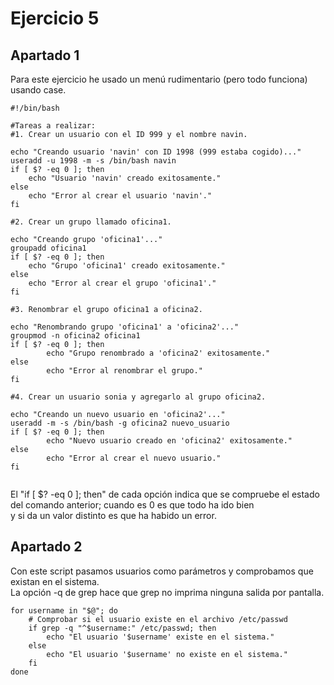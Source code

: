 # Ejercicio 5

## Apartado 1 
Para este ejercicio he usado un menú rudimentario (pero todo funciona) usando case. 
~~~
#!/bin/bash

#Tareas a realizar:
#1. Crear un usuario con el ID 999 y el nombre navin.

echo "Creando usuario 'navin' con ID 1998 (999 estaba cogido)..."
useradd -u 1998 -m -s /bin/bash navin
if [ $? -eq 0 ]; then
	echo "Usuario 'navin' creado exitosamente."
else
	echo "Error al crear el usuario 'navin'."
fi

#2. Crear un grupo llamado oficina1.

echo "Creando grupo 'oficina1'..."
groupadd oficina1
if [ $? -eq 0 ]; then
	echo "Grupo 'oficina1' creado exitosamente."
else
	echo "Error al crear el grupo 'oficina1'."
fi

#3. Renombrar el grupo oficina1 a oficina2.

echo "Renombrando grupo 'oficina1' a 'oficina2'..."
groupmod -n oficina2 oficina1
if [ $? -eq 0 ]; then
       	echo "Grupo renombrado a 'oficina2' exitosamente."
else
       	echo "Error al renombrar el grupo."
fi

#4. Crear un usuario sonia y agregarlo al grupo oficina2.

echo "Creando un nuevo usuario en 'oficina2'..."
useradd -m -s /bin/bash -g oficina2 nuevo_usuario
if [ $? -eq 0 ]; then
       	echo "Nuevo usuario creado en 'oficina2' exitosamente."
else
       	echo "Error al crear el nuevo usuario."
fi
	
~~~
El "if [ $? -eq 0 ]; then" de cada opción indica que se compruebe el estado del comando anterior; cuando es 0 es que todo ha ido bien  
y si da un valor distinto es que ha habido un error. 


## Apartado 2
Con este script pasamos usuarios como parámetros y comprobamos que existan en el sistema.  
La opción -q de grep hace que grep no imprima ninguna salida por pantalla.
~~~
for username in "$@"; do
    # Comprobar si el usuario existe en el archivo /etc/passwd
    if grep -q "^$username:" /etc/passwd; then
        echo "El usuario '$username' existe en el sistema."
    else
        echo "El usuario '$username' no existe en el sistema."
    fi
done
~~~

